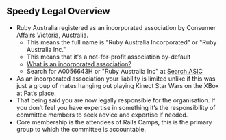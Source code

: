 ## Speedy Legal Overview

- Ruby Australia registered as an incorporated association by Consumer Affairs Victoria, Australia.
  - This means the full name is "Ruby Australia Incorporated" or "Ruby Australia Inc."
  - This means that it's a not-for-profit association by-default
  - [What is an incorporated association?](https://www.consumer.vic.gov.au/clubs-and-not-for-profits/incorporated-associations/become-an-incorporated-association/what-is-an-incorporated-association)
  - Search for A0056643H or "Ruby Australia Inc" at [Search ASIC](https://connectonline.asic.gov.au)
- As an incorporated association your liability is limited unlike if this was just a group of mates hanging out playing Kinect Star Wars on the XBox at Pat’s place.
- That being said you are now legally responsible for the organisation. If you don’t feel you have expertise in something it’s the responsibility of committee members to seek advice and expertise if needed.
- Core membership is the attendees of Rails Camps, this is the primary group to which the committee is accountable.
